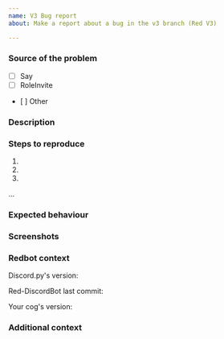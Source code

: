 ```yaml
---
name: V3 Bug report
about: Make a report about a bug in the v3 branch (Red V3)

---
```


<!--
Before reporting a new bug, please make sure this is not already reported or fixed by a pull request
Make sure the bot and the repo are updated.
Update again from the launcher (type `redbot-launcher`, then select option 3), then type `[p]cog update`)
-->

### Source of the problem

<!--
Please tick the correct case by placing a x between the brackets
-->

- [ ] Say
- [ ] RoleInvite
- [ ] Other

### Description

<!-- A clear and concise description of what the bug is. -->

### Steps to reproduce

1.
2.
3.
...

### Expected behaviour

<!-- A clear and concise description of what you expected to happen. -->

### Screenshots

<!-- If applicable, add screenshots to help explain your problem. -->

### Redbot context

Discord.py's version:

Red-DiscordBot last commit:

<!--
To get these informations, type [p]info and grab the correct fields
-->

Your cog's version:

<!--
If the cog is loaded, type the following command:
[p]debug bot.get_cog('CogName').__version__
Don't remove the quotes, and capitalize the cog name well, as if you wanted to show its help message.

If you can't load the cog, search for the install path with the [p]paths command.
Search for the cog you want, open the main .py file (usually cog_name.py)
Then search for "__version__" and paste its content. It should look like this:
"Laggrons-Dumb-Cogs/cog_name release 1.x"
-->

### Additional context

<!-- Add any other context about the problem here. -->
